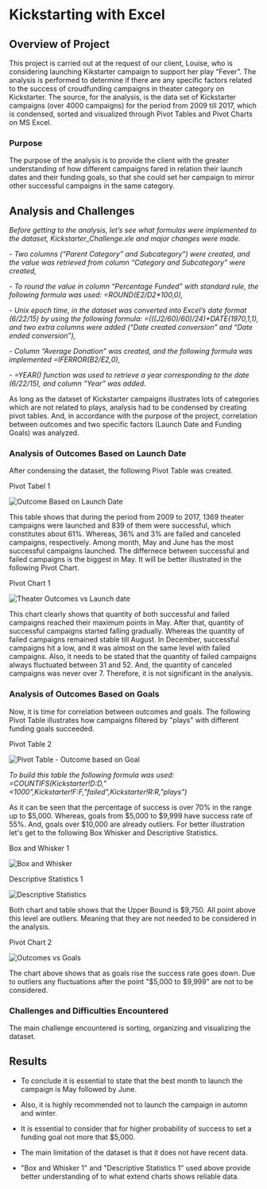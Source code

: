 # Kickstarting with Excel

## Overview of Project

This project is carried out at the request of our client, Louise, who is considering launching Kikstarter campaign to support her play “Fever”. The analysis is performed to determine if there are any specific factors related to the success of croudfunding campaigns in theater category on Kickstarter. The source, for the analysis, is the data set of Kickstarter campaigns (over 4000 campaigns) for the period from 2009 till 2017, which is condensed, sorted and visualized through Pivot Tables and Pivot Charts on MS Excel.

### Purpose

The purpose of the analysis is to provide the client with the greater understanding of how different campaigns fared in relation their launch dates and their funding goals, so that she could set her campaign to mirror other successful campaigns in the same category.

## Analysis and Challenges

_Before getting to the analysis, let’s see what formulas were implemented to the dataset, Kickstarter_Challenge.xle and major changes were made._ 

_-	Two columns (“Parent Category” and Subcategory”) were created, and the value was retrieved from column “Category and Subcategory”  were created,_

_-	To round the value in column “Percentage Funded” with standard rule, the following formula was used: =ROUND(E2/D2*100,0),_ 

_-	Unix epoch time, in the dataset was converted into Excel’s date format (6/22/15) by using the following formula: =(((J2/60)/60)/24)+DATE(1970,1,1), and two extra columns were added (“Date created conversion” and “Date ended conversion”),_

_-	Column “Average Donation” was created, and the following formula was implemented =IFERROR(B2/E2,0),_

_-	=YEAR() function was used to retrieve a year corresponding to the date (6/22/15), and column “Year” was added._

As long as the dataset of Kickstarter campaigns illustrates lots of categories which are not related to plays, analysis had to be condensed by creating pivot tables. And, in accordance with the purpose of the project, correlation between outcomes and two specific factors (Launch Date and Funding Goals) was analyzed.

### Analysis of Outcomes Based on Launch Date

After condensing the dataset, the following Pivot Table was created. 

Pivot Tabel 1

![Outcome Based on Launch Date](Resources/Images/PT_1.png)

This table shows that during the period from 2009 to 2017, 1369 theater campaigns were launched and 839 of them were successful, which constitutes about 61%. Whereas, 36% and 3% are failed and canceled campaigns, respectively. Among month, May and June has the most successful campaigns launched. The differnece between successful and failed campaigns is the biggest in May. It will be better illustrated in the following Pivot Chart.

Pivot Chart 1

![Theater Outcomes vs Launch date](Resources/Theater_Outcomes_vs_Launch.png)

This chart clearly shows that quantity of both successful and failed campaigns reached their maximum points in May. After that, quantity of successful campaigns started falling gradually. Whereas the quantity of failed campaigns remained stable till August. In December, successful campaigns hit a low, and it was almost on the same level with failed campaigns. Also, it needs to be stated that the quantity of failed campaigns always fluctuated between 31 and 52. And, the quantity of canceled campaigns was never over 7. Therefore, it is not significant in the analysis.

### Analysis of Outcomes Based on Goals

Now, it is time for correlation between outcomes and goals. The following Pivot Table illustrates how campaigns filtered by "plays" with different funding goals succeeded.

Pivot Table 2

![Pivot Table - Outcome based on Goal](Resources/Images/PT_2.png) 	

_To build this table the following formula was used: =COUNTIFS(Kickstarter!$D:$D,"<1000",Kickstarter!$F:$F,"failed",Kickstarter!$R:$R,"plays")_

As it can be seen that the percentage of success is over 70% in the range up to $5,000. Whereas, goals from $5,000 to $9,999 have success rate of 55%. And, goals over $10,000 are already outliers. For better illustration let's get to the following Box Whisker and Descriptive Statistics.

Box and Whisker 1

![Box and Whisker](Resources/Images/Box_whisker.png)

Descriptive Statistics 1

![Descriptive Statistics](Resources/Images/Descriptive_Statistics.png)

Both chart and table shows that the Upper Bound is $9,750. All point above this level are outliers. Meaning that they are not needed to be considered in the analysis. 

Pivot Chart 2

![Outcomes vs Goals](Resources/Outcomes_vs_Goals.png)

The chart above shows that as goals rise the success rate goes down.  Due to outliers any fluctuations after the point "$5,000 to $9,999" are not to be considered. 

### Challenges and Difficulties Encountered

The main challenge encountered is sorting, organizing and visualizing the dataset.

## Results

- To conclude it is essential to state that the best month to launch the campaign is May followed by June. 

- Also, it is highly recommended not to launch the campaign in automn and winter.

- It is essential to consider that for higher probability of success to set a funding goal not more that $5,000.

- The main limitation of the dataset is that it does not have recent data. 

- "Box and Whisker 1" and "Descriptive Statistics 1" used above provide better understanding of to what extend charts shows reliable data. 
